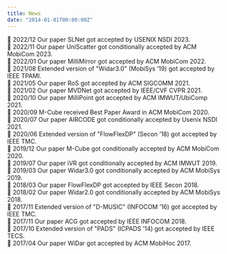```yaml
---
title: News
date: "2014-01-01T00:00:00Z"
--- 
```

:loudspeaker: 2022/12 Our paper SLNet got accepted by USENIX NSDI 2023.\
:loudspeaker: 2022/11 Our paper UniScatter got conditionally accepted by ACM MobiCom 2023.\
:loudspeaker: 2022/01 Our paper MilliMirror got accepted by ACM MobiCom 2022.\
:loudspeaker: 2021/08 Extended version of "Widar3.0" (MobiSys &rsquo;19) got accepted by IEEE TPAMI.\
:loudspeaker: 2021/05 Our paper RoS got accepted by ACM SIGCOMM 2021.\
:loudspeaker: 2021/02 Our paper MVDNet got accepted by IEEE/CVF CVPR 2021.\
:loudspeaker: 2020/10 Our paper MilliPoint got accepted by ACM IMWUT/UbiComp 2021.\
:loudspeaker: 2020/09 M-Cube received Best Paper Award in ACM MobiCom 2020.\
:loudspeaker: 2020/07 Our paper AIRCODE got conditionally accepted by Usenix NSDI 2021.\
:loudspeaker: 2020/06 Extended version of "FlowFlexDP" (Secon &rsquo;18) got accepted by IEEE TMC.\
:loudspeaker: 2019/12 Our paper M-Cube got conditionally accepted by ACM MobiCom 2020.\
:loudspeaker: 2019/07 Our paper iVR got conditionally accepted by ACM IMWUT 2019.\
:loudspeaker: 2019/03 Our paper Widar3.0 got conditionally accepted by ACM MobiSys 2019.\
:loudspeaker: 2018/03 Our paper FlowFlexDP got accepted by IEEE Secon 2018.\
:loudspeaker: 2018/02 Our paper Widar2.0 got conditionally accepted by ACM MobiSys 2018.\
:loudspeaker: 2017/11 Extended version of "D-MUSIC" (INFOCOM &rsquo;16) got accepted by IEEE TMC.\
:loudspeaker: 2017/11 Our paper ACG got accepted by IEEE INFOCOM 2018.\
:loudspeaker: 2017/10 Extended version of "PADS" (ICPADS &rsquo;14) got accepted by IEEE TECS.\
:loudspeaker: 2017/04 Our paper WiDar got accepted by ACM MobiHoc 2017.
